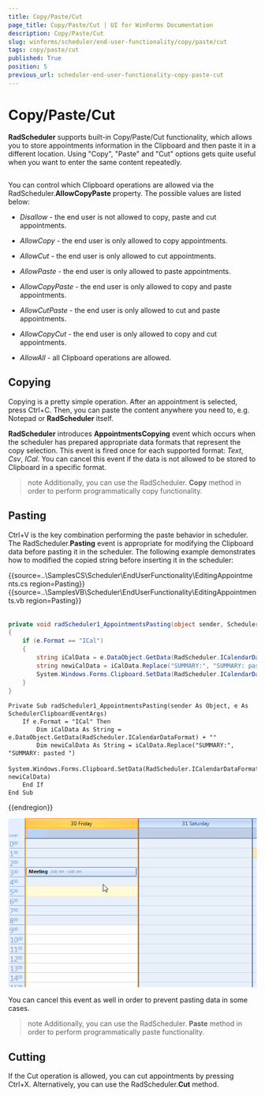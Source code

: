 ```yaml
---
title: Copy/Paste/Cut
page_title: Copy/Paste/Cut | UI for WinForms Documentation
description: Copy/Paste/Cut
slug: winforms/scheduler/end-user-functionality/copy/paste/cut
tags: copy/paste/cut
published: True
position: 5
previous_url: scheduler-end-user-functionality-copy-paste-cut
---
```


# Copy/Paste/Cut

__RadScheduler__ supports built-in Copy/Paste/Cut functionality, which allows you to store appointments information in the Clipboard and then paste it in a different location. Using "Copy", "Paste" and "Cut" options gets quite useful when you want to enter the same content repeatedly.

## 

You can control which Clipboard operations are allowed via the RadScheduler.__AllowCopyPaste__ property. The possible values are listed below:

* *Disallow* - the end user is not allowed to copy, paste and cut appointments.

* *AllowCopy* - the end user is only allowed to copy appointments.

* *AllowCut* - the end user is only allowed to cut appointments.

* *AllowPaste* - the end user is only allowed to paste appointments.

* *AllowCopyPaste* - the end user is only allowed to copy and paste appointments.

* *AllowCutPaste* - the end user is only allowed to cut and paste appointments.

* *AllowCopyCut* - the end user is only allowed to copy and cut appointments.

* *AllowAll* - all Clipboard operations are allowed.

## Copying

Copying is a pretty simple operation. After an appointment is selected, press Ctrl+C. Then, you can paste the content anywhere you need to, e.g. Notepad or __RadScheduler__ itself.

__RadScheduler__ introduces __AppointmentsCopying__ event which occurs when the scheduler has prepared appropriate data formats that represent the copy selection. This event is fired once for each supported format: *Text*, *Csv*, *ICal*. You can cancel this event if the data is not allowed to be stored to Clipboard in a specific format.

>note Additionally, you can use the RadScheduler. __Copy__ method in order to perform programmatically copy functionality.
>

## Pasting

Ctrl+V is the key combination performing the paste behavior in scheduler. The RadScheduler.__Pasting__ event is appropriate for modifying the Clipboard data before pasting it in the scheduler. The following example demonstrates how to modified the copied string before inserting it in the scheduler:

{{source=..\SamplesCS\Scheduler\EndUserFunctionality\EditingAppointments.cs region=Pasting}} 
{{source=..\SamplesVB\Scheduler\EndUserFunctionality\EditingAppointments.vb region=Pasting}} 

````C#
        
private void radScheduler1_AppointmentsPasting(object sender, SchedulerClipboardEventArgs e)
{
    if (e.Format == "ICal")
    {
        string iCalData = e.DataObject.GetData(RadScheduler.ICalendarDataFormat) + "";               
        string newiCalData = iCalData.Replace("SUMMARY:", "SUMMARY: pasted ");                
        System.Windows.Forms.Clipboard.SetData(RadScheduler.ICalendarDataFormat, newiCalData);
    }
}

````
````VB.NET
Private Sub radScheduler1_AppointmentsPasting(sender As Object, e As SchedulerClipboardEventArgs)
    If e.Format = "ICal" Then
        Dim iCalData As String = e.DataObject.GetData(RadScheduler.ICalendarDataFormat) + ""
        Dim newiCalData As String = iCalData.Replace("SUMMARY:", "SUMMARY: pasted ")
        System.Windows.Forms.Clipboard.SetData(RadScheduler.ICalendarDataFormat, newiCalData)
    End If
End Sub

````

{{endregion}}

![scheduler-end-user-functionality-copy-paste-cut 001](images/scheduler-end-user-functionality-copy-paste-cut001.gif)

You can cancel this event as well in order to prevent pasting data in some cases.

>note Additionally, you can use the RadScheduler. __Paste__ method in order to perform programmatically paste functionality.
>

## Cutting

If the Cut operation is allowed, you can cut appointments by pressing Ctrl+X. Alternatively, you can use the RadScheduler.__Cut__ method.
      
